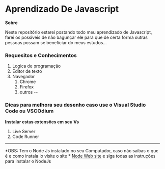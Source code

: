 # Aprendizado De Javascript

**Sobre**

Neste repositório estarei postando todo meu aprendizado de Javascript, farei os possiveis de não bagunçar ele para que de certa forma outras pessoas possam se beneficiar do meus estudos...

### Requesitos e Conhecimentos 

1. Logica de programação
1. Editor de texto
1. Navegador 
   1. Chrome
   1. Firefox
   1. outros
-- 
### Dicas para melhora seu desenho caso use o Visual Studio Code ou VSCOdium

**Instalar estas extensões em seu Vs**
1. Live Server
1. Code Runner
---
*OBS: 
	Tem o Node Js instalado no seu Computador, caso não saibas o que é e como instala lo visite o site *
   [Node Web site](https://www.nodejs.org) e siga todas as instruções para instalar o NodeJs
